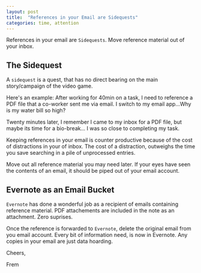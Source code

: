 ```yaml
---
layout: post
title:  "References in your Email are Sidequests"
categories: time, attention
---
```


References in your email are `Sidequests`. Move reference material out of your inbox.

## The Sidequest
A `sidequest` is a quest, that has no direct bearing on the main story/campaign of the video game.

Here's an example: After working for 40min on a task, I need to reference a PDF file that a co-worker sent me via email. I switch to my email app...Why is my water bill so high? 

Twenty minutes later, I remember I came to my inbox for a PDF file, but maybe its time for a bio-break... I was so close to completing my task.

Keeping references in your email is counter productive because of the cost of distractions in your of inbox. The cost of a distraction, outweighs the time you save searching in a pile of unprocessed entries.

Move out all reference material you may need later. If your eyes have seen the contents of an email, it should be piped out of your email account. 

## Evernote as an Email Bucket
`Evernote` has done a wonderful job as a recipient of emails containing reference material. PDF attachements are included in the note as an attachment. Zero suprises.

Once the reference is forwarded to `Evernote`, delete the original email from you email account. Every bit of information need, is now in Evernote. Any copies in your email are just data hoarding.

Cheers,

Frem


